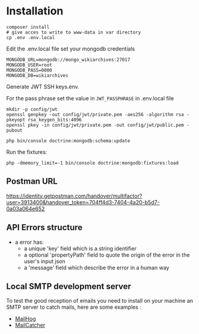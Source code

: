 # Installation

```
composer install
# give acces to write to www-data in var directory
cp .env .env.local
```

Edit the .env.local file set your mongodb credentials

```
MONGODB_URL=mongodb://mongo_wikiarchives:27017
MONGODB_USER=root
MONGODB_PASS=0000
MONGODB_DB=wikiarchives
```

Generate JWT SSH keys.env.

For the pass phrase set the value in `JWT_PASSPHRASE` in .env.local file

```
mkdir -p config/jwt
openssl genpkey -out config/jwt/private.pem -aes256 -algorithm rsa -pkeyopt rsa_keygen_bits:4096
openssl pkey -in config/jwt/private.pem -out config/jwt/public.pem -pubout
```

```
php bin/console doctrine:mongodb:schema:update
```

Run the fixtures:
```
php -dmemory_limit=-1 bin/console doctrine:mongodb:fixtures:load
```

## Postman URL
https://identity.getpostman.com/handover/multifactor?user=3913400&handover_token=704ff4d3-7404-4a20-b5d7-0a03a064e652

## API Errors structure

- a error has:
    - a unique 'key' field which is a string identifier
    - a optional 'propertyPath' field to quote the origin of the error in the user's input json
    - a 'message' field which describe the error in a human way

## Local SMTP development server

To test the good reception of emails you need to install on your machine an SMTP server to catch mails, here are some examples :

- [MailHog](https://github.com/mailhog/MailHog)
- [MailCatcher](https://mailcatcher.me/)